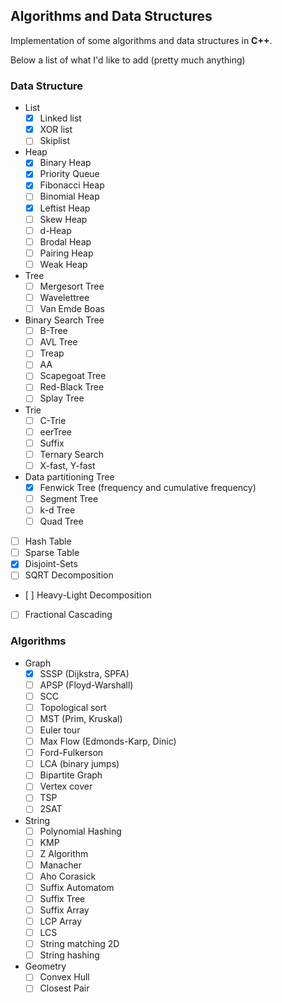 Algorithms and Data Structures
-------------------------------------------------

Implementation of some algorithms and data structures in **C++**.

Below a list of what I'd like to add (pretty much anything)

### Data Structure

- List
	- [x] Linked list
	- [x] XOR list
	- [ ] Skiplist

- Heap
	- [x] Binary Heap
	- [x] Priority Queue
	- [x] Fibonacci Heap
	- [ ] Binomial Heap
	- [x] Leftist Heap
	- [ ] Skew Heap
	- [ ] d-Heap
	- [ ] Brodal Heap
	- [ ] Pairing Heap
	- [ ] Weak Heap

- Tree
	- [ ] Mergesort Tree
	- [ ] Wavelettree
	- [ ] Van Emde Boas

- Binary Search Tree
	- [ ] B-Tree
	- [ ] AVL Tree
	- [ ] Treap
	- [ ] AA
	- [ ] Scapegoat Tree
	- [ ] Red-Black Tree
	- [ ] Splay Tree

- Trie
	- [ ] C-Trie
	- [ ] eerTree
	- [ ] Suffix
	- [ ] Ternary Search
	- [ ] X-fast, Y-fast

- Data partitioning Tree
	- [x] Fenwick Tree (frequency and cumulative frequency)
	- [ ] Segment Tree
	- [ ] k-d Tree
	- [ ] Quad Tree

- [ ] Hash Table
- [ ] Sparse Table
- [x] Disjoint-Sets
- [ ] SQRT Decomposition
- [ ] Heavy-Light Decomposition
- [ ] Fractional Cascading

### Algorithms

- Graph
	- [x] SSSP (Dijkstra, SPFA)
	- [ ] APSP (Floyd-Warshall)
	- [ ] SCC
	- [ ] Topological sort
	- [ ] MST (Prim, Kruskal)
	- [ ] Euler tour
	- [ ] Max Flow (Edmonds-Karp, Dinic)
	- [ ] Ford-Fulkerson
	- [ ] LCA (binary jumps)
	- [ ] Bipartite Graph
	- [ ] Vertex cover
	- [ ] TSP
	- [ ] 2SAT
- String
	- [ ] Polynomial Hashing
	- [ ] KMP
	- [ ] Z Algorithm
	- [ ] Manacher
	- [ ] Aho Corasick
	- [ ] Suffix Automatom
	- [ ] Suffix Tree
	- [ ] Suffix Array
	- [ ] LCP Array
	- [ ] LCS
	- [ ] String matching 2D
	- [ ] String hashing

- Geometry
	- [ ] Convex Hull
	- [ ] Closest Pair
